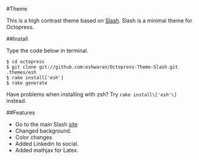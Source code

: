 #Theme

This is a high contrast theme based on
[Slash](https://github.com/tommy351/Octopress-Theme-Slash). Slash is a minimal theme for Octopress.

##Install

Type the code below in terminal.

	$ cd octopress
	$ git clone git://github.com:eshwaran/Octopress-Theme-Slash.git .themes/esh
	$ rake install['esh']
	$ rake generate

Have problems when installing with zsh? Try `rake install\['esh'\]` instead.

##Features

- Go to the main Slash [site](http://zespia.tw/Octopress-Theme-Slash/) 
- Changed background.
- Color changes
- Added Linkedin to social.
- Added mathjax for Latex.
